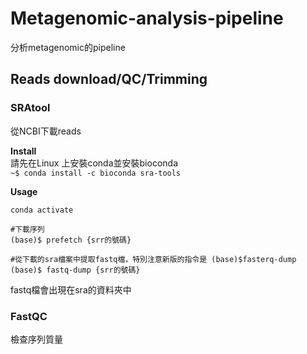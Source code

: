 # Metagenomic-analysis-pipeline 
分析metagenomic的pipeline
## Reads download/QC/Trimming

### SRAtool
從NCBI下載reads

**Install**  
請先在Linux 上安裝conda並安裝bioconda  
```~$ conda install -c bioconda sra-tools```  

**Usage**  
```
conda activate

#下載序列
(base)$ prefetch {srr的號碼}  

#從下載的sra檔案中提取fastq檔，特別注意新版的指令是 (base)$fasterq-dump
(base)$ fastq-dump {srr的號碼} 
``` 
fastq檔會出現在sra的資料夾中

### FastQC
檢查序列質量
